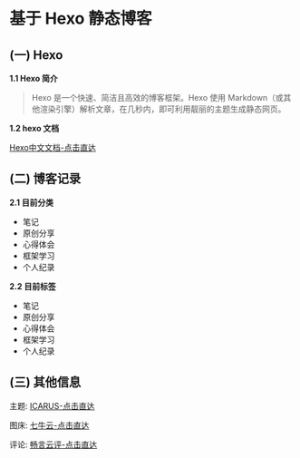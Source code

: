 # 基于 Hexo 静态博客

## (一) Hexo

**1.1 Hexo 简介**
> Hexo 是一个快速、简洁且高效的博客框架。Hexo 使用 Markdown（或其他渲染引擎）解析文章，在几秒内，即可利用靓丽的主题生成静态网页。

**1.2 hexo 文档**

[Hexo中文文档-点击直达](https://hexo.io/zh-cn/docs/)

## (二) 博客记录

**2.1 目前分类**

- 笔记
- 原创分享
- 心得体会
- 框架学习
- 个人纪录

**2.2 目前标签**

- 笔记
- 原创分享
- 心得体会
- 框架学习
- 个人纪录

## (三) 其他信息

主题: [ICARUS-点击直达](https://ppoffice.github.io/hexo-theme-icarus/)

图床: [七牛云-点击直达](https://www.qiniu.com/)

评论: [畅言云评-点击直达](http://changyan.kuaizhan.com/)
